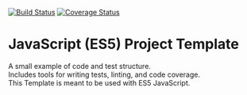 [![Build Status](https://travis-ci.org/seanstrom/es5-project-template.svg)](https://travis-ci.org/seanstrom/es5-project-template)
[![Coverage Status](https://coveralls.io/repos/seanstrom/es5-project-template/badge.svg?branch=master&service=github)](https://coveralls.io/github/seanstrom/es5-project-template?branch=master)

# JavaScript (ES5) Project Template

A small example of code and test structure.  
Includes tools for writing tests, linting, and code coverage.  
This Template is meant to be used with ES5 JavaScript.
